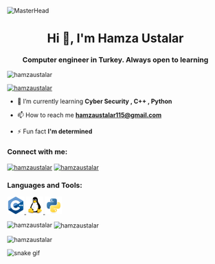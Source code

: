 
![MasterHead](https://wallpaperaccess.com/full/2825810.gif)





<h1 align="center">Hi 👋, I'm Hamza Ustalar</h1>
<h3 align="center">Computer engineer in Turkey. Always open to learning</h3>



<p align="left"> <img src="https://komarev.com/ghpvc/?username=hamzaustalar&label=Profile%20views&color=0e75b6&style=flat" alt="hamzaustalar" /> </p>



<p align="left"> <a href="https://github.com/ryo-ma/github-profile-trophy"><img src="https://github-profile-trophy.vercel.app/?username=hamzaustalar" alt="hamzaustalar" /></a> </p>

- 🌱 I’m currently learning **Cyber Security , C++ , Python**

- 📫 How to reach me **hamzaustalar115@gmail.com**

- ⚡ Fun fact **I'm determined**

<h3 align="left">Connect with me:</h3>
<p align="left">
<a href="https://instagram.com/hamzaustalar" target="blank"><img align="center" src="https://raw.githubusercontent.com/rahuldkjain/github-profile-readme-generator/master/src/images/icons/Social/instagram.svg" alt="hamzaustalar" height="30" width="40" /></a>
<a href="https://discord.gg/hamzaustalar" target="blank"><img align="center" src="https://raw.githubusercontent.com/rahuldkjain/github-profile-readme-generator/master/src/images/icons/Social/discord.svg" alt="hamzaustalar" height="30" width="40" /></a>
</p>

<h3 align="left">Languages and Tools:</h3>
<p align="left"> <a href="https://www.w3schools.com/cpp/" target="_blank" rel="noreferrer"> <img src="https://raw.githubusercontent.com/devicons/devicon/master/icons/cplusplus/cplusplus-original.svg" alt="cplusplus" width="40" height="40"/> </a> <a href="https://www.linux.org/" target="_blank" rel="noreferrer"> <img src="https://raw.githubusercontent.com/devicons/devicon/master/icons/linux/linux-original.svg" alt="linux" width="40" height="40"/> </a> <a href="https://www.python.org" target="_blank" rel="noreferrer"> <img src="https://raw.githubusercontent.com/devicons/devicon/master/icons/python/python-original.svg" alt="python" width="40" height="40"/> </a> </p>

<p><img align="left" src="https://github-readme-stats.vercel.app/api/top-langs?username=hamzaustalar&show_icons=true&locale=en&layout=compact" alt="hamzaustalar" /></p>

<p>&nbsp;<img align="center" src="https://github-readme-stats.vercel.app/api?username=hamzaustalar&show_icons=true&locale=en" alt="hamzaustalar" /></p>

<p><img align="center" src="https://github-readme-streak-stats.herokuapp.com/?user=hamzaustalar&" alt="hamzaustalar" /></p>




![snake gif](https://github.com/HamzaUstalar/HamzaUstalar/blob/output/github-contribution-grid-snake.gif)

